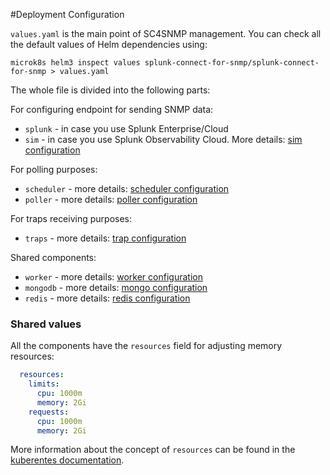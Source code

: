 #Deployment Configuration

`values.yaml` is the main point of SC4SNMP management. You can check all the default values of Helm dependencies using:

```
microk8s helm3 inspect values splunk-connect-for-snmp/splunk-connect-for-snmp > values.yaml
```

The whole file is divided into the following parts:

For configuring endpoint for sending SNMP data:

- `splunk` - in case you use Splunk Enterprise/Cloud
- `sim` - in case you use Splunk Observability Cloud. More details: [sim configuration](sim-configuration.md)

For polling purposes:

- `scheduler` - more details: [scheduler configuration](scheduler-configuration.md)
- `poller` - more details: [poller configuration](poller-configuration.md)

For traps receiving purposes:

- `traps` - more details: [trap configuration](trap-configuration.md)
   
Shared components:

- `worker` - more details: [worker configuration](worker-configuration.md)
- `mongodb` - more details: [mongo configuration](mongo-configuration.md)
- `redis` - more details: [redis configuration](redis-configuration.md)

### Shared values
All the components have the `resources` field for adjusting memory resources:
```yaml
  resources:
    limits:
      cpu: 1000m
      memory: 2Gi
    requests:
      cpu: 1000m
      memory: 2Gi
```
More information about the concept of `resources` can be found in the [kuberentes documentation](https://kubernetes.io/docs/concepts/configuration/manage-resources-containers/).
